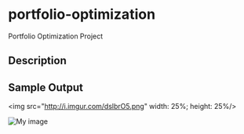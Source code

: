 portfolio-optimization
======================

Portfolio Optimization Project 

<h2>Description</h2>


<h2>Sample Output</h2>

<img src="http://i.imgur.com/dslbrO5.png" width: 25%; height: 25%/>

![My image](http://i.imgur.com/pmO8tmW.png)
